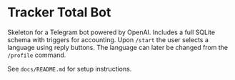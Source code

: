 # Tracker Total Bot

Skeleton for a Telegram bot powered by OpenAI. Includes a full SQLite schema
with triggers for accounting.  Upon `/start` the user selects a language using
reply buttons.  The language can later be changed from the `/profile` command.


See `docs/README.md` for setup instructions.
